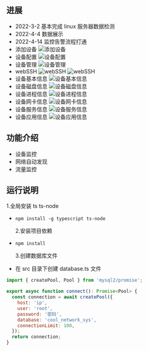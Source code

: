 ## 进展

- 2022-3-2 基本完成 linux 服务器数据检测
- 2022-4-4 数据展示
- 2022-4-14 监控告警流程打通
- 添加设备
  ![添加设备](https://gitee.com/zdde/cool-network-system/raw/master/src/assets/cool-20220404-01.png)
- 设备配置
  ![设备配置](https://gitee.com/zdde/cool-network-system/raw/master/src/assets/cool-20220404-01.png)
- 设备管理
  ![设备管理](https://gitee.com/zdde/cool-network-system/raw/master/src/assets/cool-20220404-03.png)
- webSSH
  ![webSSH](https://gitee.com/zdde/cool-network-system/raw/master/src/assets/cool-20220404-04.png)
  ![webSSH](https://gitee.com/zdde/cool-network-system/raw/master/src/assets/cool-20220404-05.png)
- 设备基本信息
  ![设备基本信息](https://gitee.com/zdde/cool-network-system/raw/master/src/assets/cool-20220404-06.png)
- 设备磁盘信息
  ![设备磁盘信息](https://gitee.com/zdde/cool-network-system/raw/master/src/assets/cool-20220404-07.png)
- 设备进程信息
  ![设备进程信息](https://gitee.com/zdde/cool-network-system/raw/master/src/assets/cool-20220404-08.png)
- 设备网卡信息
  ![设备网卡信息](https://gitee.com/zdde/cool-network-system/raw/master/src/assets/cool-20220404-09.png)
- 设备服务信息
  ![设备服务信息](https://gitee.com/zdde/cool-network-system/raw/master/src/assets/cool-20220404-10.png)
- 设备应用信息
  ![设备应用信息](https://gitee.com/zdde/cool-network-system/raw/master/src/assets/cool-20220404-11.png)

## 功能介绍

- 设备监控
- 网络自动发现
- 流量监控

## 运行说明

1.全局安装 ts ts-node

- `npm install -g typescript ts-node`

  2.安装项目依赖

- `npm install`

  3.创建数据库文件

- 在 src 目录下创建 database.ts 文件

```javascript
import { createPool, Pool } from 'mysql2/promise';

export async function connect(): Promise<Pool> {
  const connection = await createPool({
    host: 'ip',
    user: 'root',
    password: '密码',
    database: 'cool_network_sys',
    connectionLimit: 100,
  });
  return connection;
}
```
